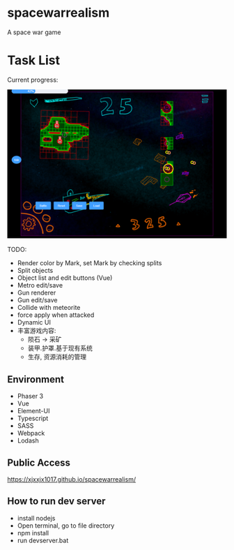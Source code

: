 # spacewarrealism
A space war game

# Task List

Current progress:

![Progress](/assets/spec/2019-09-02.19-17-57.png "Progress")

TODO:
* Render color by Mark, set Mark by checking splits
* Split objects
* Object list and edit buttons (Vue)
* Metro edit/save
* Gun renderer
* Gun edit/save
* Collide with meteorite
* force apply when attacked
* Dynamic UI
* 丰富游戏内容:
	* 陨石 -> 采矿
	* 装甲.护罩.基于现有系统
	* 生存, 资源消耗的管理

## Environment

* Phaser 3 		
* Vue
* Element-UI
* Typescript 	
* SASS	
* Webpack 			
* Lodash

## Public Access
https://xjxxjx1017.github.io/spacewarrealism/

## How to run dev server

* install nodejs
* Open terminal, go to file directory
* npm install
* run devserver.bat
